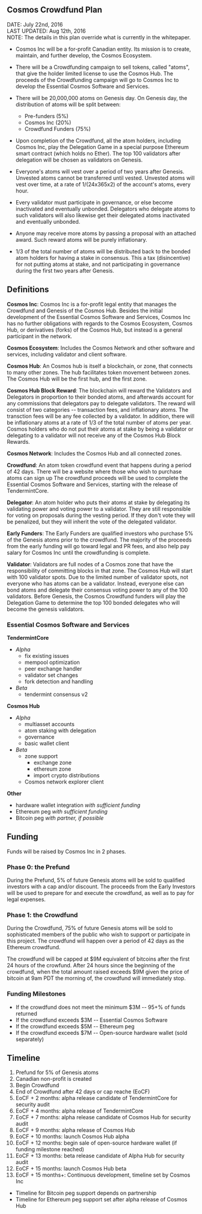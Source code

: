 Cosmos Crowdfund Plan
---------------------

DATE: July 22nd, 2016<br/>
LAST UPDATED: Aug 12th, 2016<br/>
NOTE: The details in this plan override what is currently in the whitepaper.

* Cosmos Inc will be a for-profit Canadian entity.  Its mission is to
  create, maintain, and further develop, the Cosmos Ecosystem.

* There will be a Crowdfunding campaign to sell tokens, called "atoms", that
  give the holder limited license to use the Cosmos Hub.  The proceeds of the
Crowdfunding campaign will go to Cosmos Inc to develop the Essential Cosmos
Software and Services.

* There will be 20,000,000 atoms on Genesis day. On Genesis day, the
  distribution of atoms will be split between:
  * Pre-funders (5%)
  * Cosmos Inc (20%)
  * Crowdfund Funders (75%)

* Upon completion of the Crowdfund, all the atom holders, including Cosmos Inc,
  play the Delegation Game in a special purpose Ethereum smart contract (which
holds no Ether).  The top 100 validators after delegation will be chosen as
validators on Genesis.

* Everyone's atoms will vest over a period of two years after Genesis.  Unvested
  atoms cannot be transferred until vested.  Unvested atoms will vest over time,
at a rate of 1/(24x365x2) of the account's atoms, every hour.

* Every validator must participate in governance, or else become inactivated and
  eventually unbonded.  Delegators who delegate atoms to such validators will
also likewise get their delegated atoms inactivated and eventually unbonded.

* Anyone may receive more atoms by passing a proposal with an attached award.
  Such reward atoms will be purely inflationary.

* 1/3 of the total number of atoms will be distributed back to the bonded atom
  holders for having a stake in consensus.  This a tax (disincentive) for not
putting atoms at stake, and not participating in governance during the first two
years after Genesis.

## Definitions

**Cosmos Inc**: Cosmos Inc is a for-profit legal entity that manages the
Crowdfund and Genesis of the Cosmos Hub.  Besides the initial development of the
Essential Cosmos Software and Services, Cosmos Inc has no further obligations
with regards to the Cosmos Ecosystem, Cosmos Hub, or derivatives
(forks) of the Cosmos Hub, but instead is a general participant in the network.

**Cosmos Ecosystem**: Includes the Cosmos Network and other software and
services, including validator and client software.

**Cosmos Hub**: An Cosmos hub is itself a blockchain, or zone, that connects to
many other zones.  The hub facilitates token movement between zones.  The Cosmos
Hub will be the first hub, and the first zone.

**Cosmos Hub Block Reward**: The blockchain will reward the Validators and
Delegators in proportion to their bonded atoms, and afterwards account for any
commissions that delegators pay to delegate validators.  The reward will consist
of two categories -- transaction fees, and inflationary atoms.  The transction
fees will be any fee collected by a validator.  In addition, there will be
inflationary atoms at a rate of 1/3 of the total number of atoms per year.
Cosmos holders who do not put their atoms at stake by being a validator or
delegating to a validator will not receive any of the Cosmos Hub Block Rewards.

**Cosmos Network**: Includes the Cosmos Hub and all connected zones.

**Crowdfund**: An atom token crowdfund event that happens during a period of 42
days.  There will be a website where those who wish to purchase atoms can sign
up The crowdfund proceeds will be used to complete the Essential Cosmos Software
and Services, starting with the release of TendermintCore. 

**Delegator**: An atom holder who puts their atoms at stake by delegating its
validating power and voting power to a validator.  They are still responsible
for voting on proposals during the vesting period.  If they don't vote they
will be penalized, but they will inherit the vote of the delegated validator.

**Early Funders**: The Early Funders are qualified investors who purchase 5% of
the Genesis atoms prior to the crowdfund.  The majority of the proceeds from the
early funding will go toward legal and PR fees, and also help pay salary for
Cosmos Inc until the crowdfunding is complete.

**Validator**: Validators are full nodes of a Cosmos zone that have the
responsibility of committing blocks in that zone.  The Cosmos Hub will start
with 100 validator spots.  Due to the limited number of validator spots, not
everyone who has atoms can be a validator.  Instead, everyone else can bond
atoms and delegate their consensus voting power to any of the 100 validators.
Before Genesis, the Cosmos Crowdfund funders will play the Delegation Game to
determine the top 100 bonded delegates who will become the genesis validators.

### Essential Cosmos Software and Services

**TendermintCore**
  * _Alpha_
    * fix existing issues
    * mempool optimization
    * peer exchange handler
    * validator set changes
    * fork detection and handling
  * _Beta_
    * tendermint consensus v2

**Cosmos Hub**
  * _Alpha_
    * multiasset accounts
    * atom staking with delegation
    * governance
    * basic wallet client
  * _Beta_
    * zone support
      * exchange zone
      * ethereum zone
      * import crypto distributions
    * Cosmos network explorer client

**Other**
  * hardware wallet integration _with sufficient funding_
  * Ethereum peg _with sufficient funding_
  * Bitcoin peg _with partner, if possible_

## Funding

Funds will be raised by Cosmos Inc in 2 phases.

### Phase 0: the Prefund

During the Prefund, 5% of future Genesis atoms will be sold to qualified
investors with a cap and/or discount.  The proceeds from the Early Investors
will be used to prepare for and execute the crowdfund, as well as to pay for
legal expenses.

### Phase 1: the Crowdfund

During the Crowdfund, 75% of future Genesis atoms will be sold to sophisticated
members of the public who wish to support or participate in this project.
The crowdfund will happen over a period of 42 days as the Ethereum crowdfund.

The crowdfund will be capped at $9M equivalent of bitcoins after the first 24
hours of the crowfund.  After 24 hours since the beginning of the crowdfund,
when the total amount raised exceeds $9M given the price of bitcoin at 9am PDT
the morning of, the crowdfund will immediately stop.

### Funding Milestones

* If the crowdfund does not meet the minimum $3M -- 95+% of funds returned
* If the crowdfund exceeds $3M -- Essential Cosmos Software
* If the crowdfund exceeds $5M -- Ethereum peg
* If the crowdfund exceeds $7M -- Open-source hardware wallet (sold separately)

Timeline
--------

1. Prefund for 5% of Genesis atoms
1. Canadian non-profit is created
1. Begin Crowdfund
1. End of Crowdfund after 42 days or cap reache (EoCF)
1. EoCF + 2 months: alpha release candidate of TendermintCore for security audit
1. EoCF + 4 months: alpha release of TendermintCore
1. EoCF + 7 months: alpha release candidate of Cosmos Hub for security audit
1. EoCF + 9 months: alpha release of Cosmos Hub
1. EoCF + 10 months: launch Cosmos Hub alpha
1. EoCF + 12 months: begin sale of open-source hardware wallet (if funding
   milestone reached)
1. EoCF + 13 months: beta release candidate of Alpha Hub for security audit
1. EoCF + 15 months: launch Cosmos Hub beta
1. EoCF + 15 months+: Continuous development, timeline set by Cosmos Inc

* Timeline for Bitcoin peg support depends on partnership
* Timeline for Ethereum peg support set after alpha release of Cosmos Hub
